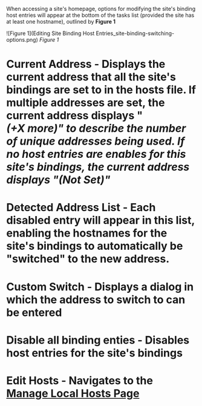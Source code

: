 When accessing a site's homepage, options for modifying the site's binding host entries will appear at the bottom of the tasks list (provided the site has at least one hostname), outlined by **Figure 1**

![Figure 1](Editing Site Binding Host Entries_site-binding-switching-options.png)
_Figure 1_

# **Current Address** - Displays the current address that all the site's bindings are set to in the hosts file. If multiple addresses are set, the current address displays "**<address> (+X more)**" to describe the number of unique addresses being used. If no host entries are enables for this site's bindings, the current address displays "**(Not Set)**"
# **Detected Address List** - Each disabled entry will appear in this list, enabling the hostnames for the site's bindings to automatically be "switched" to the new address. 
# **Custom Switch** - Displays a dialog in which the address to switch to can be entered
# **Disable all binding enties** - Disables host entries for the site's bindings
# **Edit Hosts** - Navigates to the [Manage Local Hosts Page](Editing-Host-Entries)
